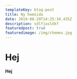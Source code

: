```yaml
---
templateKey: blog-post
title: Ny hemsida
date: 2019-08-29T14:25:34.435Z
description: sdlfjaslökf
featuredpost: true
featuredimage: /img/chemex.jpg
---
```

# Hej

**Hej**
